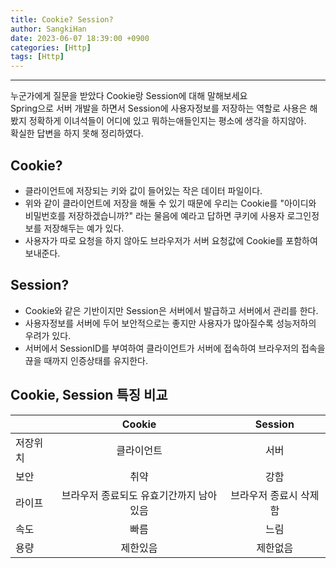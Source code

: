 ```yaml
---
title: Cookie? Session?
author: SangkiHan
date: 2023-06-07 18:39:00 +0900
categories: [Http]
tags: [Http]
---
```

------------

누군가에게 질문을 받았다 Cookie랑 Session에 대해 말해보세요  
Spring으로 서버 개발을 하면서 Session에 사용자정보를 저장하는 역할로 사용은 해봤지 정확하게 이녀석들이 어디에 있고 뭐하는애들인지는 평소에 생각을 하지않아.  
확실한 답변을 하지 못해 정리하였다.

## Cookie?
-   클라이언트에 저장되는 키와 값이 들어있는 작은 데이터 파일이다.
-   위와 같이 클라이언트에 저장을 해둘 수 있기 때문에 우리는 Cookie를 "아이디와 비밀번호를 저장하겠습니까?" 라는 물음에 예라고 답하면 쿠키에 사용자 로그인정보를 저장해두는 예가 있다.
-   사용자가 따로 요청을 하지 않아도 브라우저가 서버 요청값에 Cookie를 포함하여 보내준다.

## Session?
-   Cookie와 같은 기반이지만 Session은 서버에서 발급하고 서버에서 관리를 한다.
-   사용자정보를 서버에 두어 보안적으로는 좋지만 사용자가 많아질수록 성능저하의 우려가 있다.
-   서버에서 SessionID를 부여하여 클라이언트가 서버에 접속하여 브라우저의 접속을 끊을 때까지 인증상태를 유지한다.

## Cookie, Session 특징 비교

||Cookie|Session|
|---|:---:|:---:|
|저장위치|클라이언트|서버|
|보안|취약|강함|
|라이프|브라우저 종료되도 유효기간까지 남아있음|브라우저 종료시 삭제함|
|속도|빠름|느림|
|용량|제한있음|제한없음|


